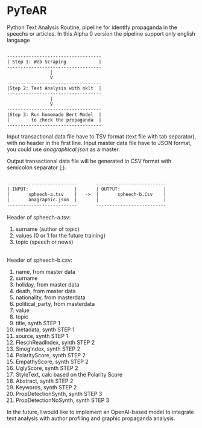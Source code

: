 # PyTeAR

Python Text Analysis Routine, pipeline for identify propaganda in the speechs or articles.
In this Alpha 0 version the pipeline support only english language

<code>
-----------------------------------
| Step 1: Web Scraping            |
-----------------------------------
                |                  
                V                  
-----------------------------------
|Step 2: Text Analysis with nklt  |
-----------------------------------
                |                  
                V                  
-----------------------------------
|Step 3: Run homemade Bert Model  |
|        to check the propaganda  |
-----------------------------------
</code>

Input transactional data file have to TSV format (text file with tab separator), with no header in the first line.
Input master data file have to JSON format, you could use <i>anagraphical.json</i> as a master.

Output transactional data file will be generated in CSV format with semicolon separator (;).

<code>
--------------------------       --------------------------
| INPUT:                 |       | OUTPUT:                |
|       spheech-a.tsv    |   ->  |       spheech-b.Csv    |
|       anagraphic.json  |       |                        |
--------------------------       --------------------------
</code>
<br>
Header of spheech-a.tsv:
<ol>
  <li>surname (author of topic)</li>
  <li>values (0 or 1 for the future training)</li>
  <li>topic (speech or news)</li>
</ol>
<br>
Header of spheech-b.csv:
<ol>
  <li>name, from master data</li>
  <li>surname</li>
  <li>holiday, from master data</li>
  <li>death, from master data</li>
  <li>nationality, from masterdata</li>
  <li>political_party, from masterdata</li>
  <li>value</li>
  <li>topic</li>
  <li>title, synth STEP 1</li>
  <li>metadata, synth STEP 1</li>
  <li>source, synth STEP 1</li>
  <li>FleschReadIndex, synth STEP 2</li>
  <li>SmogIndex, synth STEP 2</li>
  <li>PolarityScore, synth STEP 2</li> 
  <li>EmpathyScore, synth STEP 2</li>
  <li>UglyScore, synth STEP 2</li>
  <li>StyleText, calc based on the Polarity Score</li>
  <li>Abstract, synth STEP 2</li>
  <li>Keywords, synth STEP 2</li> 
  <li>PropDetectionSynth, synth STEP 3</li>
  <li>PropDetectionNoSynth, synth STEP 3</li>
</ol>

In the future, I would like to implement an OpenAI-based model to integrate text analysis with author profiling and graphic propaganda analysis.

